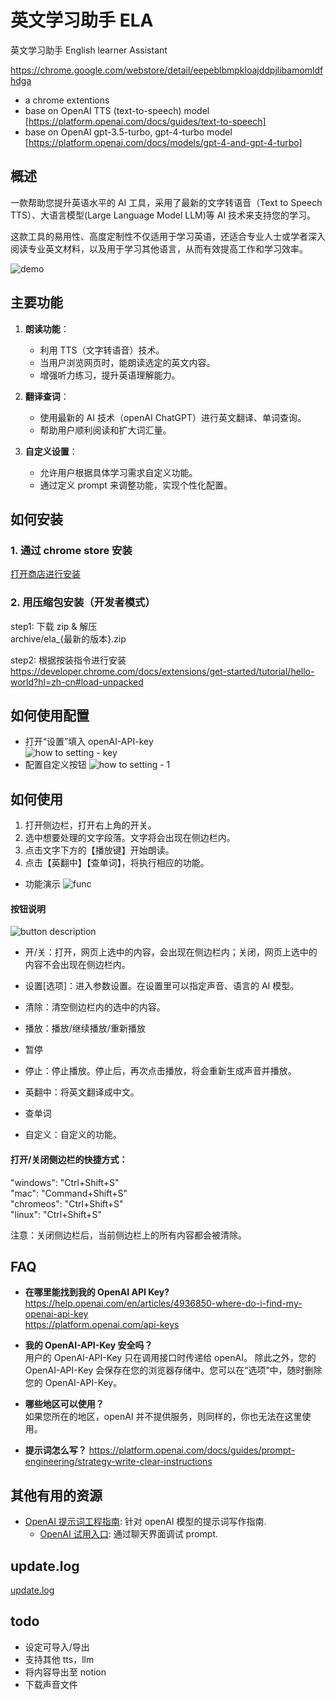 # 英文学习助手 ELA

英文学习助手 English learner Assistant

https://chrome.google.com/webstore/detail/eepeblbmpkloajddpjlibamomldfhdga

- a chrome extentions
- base on OpenAI TTS (text-to-speech) model [https://platform.openai.com/docs/guides/text-to-speech]
- base on OpenAI gpt-3.5-turbo, gpt-4-turbo model [https://platform.openai.com/docs/models/gpt-4-and-gpt-4-turbo]

## 概述

一款帮助您提升英语水平的 AI 工具，采用了最新的文字转语音（Text to Speech TTS）、大语言模型(Large Language Model LLM)等 AI 技术来支持您的学习。

这款工具的易用性、高度定制性不仅适用于学习英语，还适合专业人士或学者深入阅读专业英文材料，以及用于学习其他语言，从而有效提高工作和学习效率。

![demo](/doc/images/0.3/zh/demo.png)

## 主要功能

1. **朗读功能**：

   - 利用 TTS（文字转语音）技术。
   - 当用户浏览网页时，能朗读选定的英文内容。
   - 增强听力练习，提升英语理解能力。

2. **翻译查词**：

   - 使用最新的 AI 技术（openAI ChatGPT）进行英文翻译、单词查询。
   - 帮助用户顺利阅读和扩大词汇量。

3. **自定义设置**：
   - 允许用户根据具体学习需求自定义功能。
   - 通过定义 prompt 来调整功能，实现个性化配置。

## 如何安装

### 1. 通过 chrome store 安装

[打开商店进行安装](https://chromewebstore.google.com/detail/ela-%E8%8B%B1%E6%96%87%E5%AD%A6%E4%B9%A0%E5%8A%A9%E6%89%8B/eepeblbmpkloajddpjlibamomldfhdga)

### 2. 用压缩包安装（开发者模式）

step1: 下载 zip & 解压  
archive/ela\_{最新的版本}.zip

step2: 根据按装指令进行安装  
https://developer.chrome.com/docs/extensions/get-started/tutorial/hello-world?hl=zh-cn#load-unpacked

## 如何使用配置

- 打开“设置”填入 openAI-API-key  
  ![how to setting - key](/doc/images/0.3/zh/setting1.png)
- 配置自定义按钮
  ![how to setting - 1](/doc/images/0.3/zh/setting2.png)

## 如何使用

1. 打开侧边栏，打开右上角的开关。
2. 选中想要处理的文字段落。文字将会出现在侧边栏内。
3. 点击文字下方的【播放键】开始朗读。
4. 点击【英翻中】【查单词】，将执行相应的功能。

- 功能演示
  ![func](/doc/images/0.3/zh/func1.png)

#### 按钮说明

![button description](/doc/images/0.3/zh/sidepanel.png)

- 开/关：打开，网页上选中的内容，会出现在侧边栏内；关闭，网页上选中的内容不会出现在侧边栏内。
- 设置[选项]：进入参数设置。在设置里可以指定声音、语言的 AI 模型。
- 清除：清空侧边栏内的选中的内容。

- 播放：播放/继续播放/重新播放
- 暂停
- 停止：停止播放。停止后，再次点击播放，将会重新生成声音并播放。

- 英翻中：将英文翻译成中文。
- 查单词
- 自定义：自定义的功能。

#### 打开/关闭侧边栏的快捷方式：

"windows": "Ctrl+Shift+S"  
"mac": "Command+Shift+S"  
"chromeos": "Ctrl+Shift+S"  
"linux": "Ctrl+Shift+S"

注意：关闭侧边栏后，当前侧边栏上的所有内容都会被清除。

## FAQ

- **在哪里能找到我的 OpenAI API Key?**  
  https://help.openai.com/en/articles/4936850-where-do-i-find-my-openai-api-key  
  https://platform.openai.com/api-keys

- **我的 OpenAI-API-Key 安全吗？**  
  用户的 OpenAI-API-Key 只在调用接口时传递给 openAI。
  除此之外，您的 OpenAI-API-Key 会保存在您的浏览器存储中。您可以在“选项”中，随时删除您的 OpenAI-API-Key。

- **哪些地区可以使用？**  
  如果您所在的地区，openAI 并不提供服务，则同样的，你也无法在这里使用。

- **提示词怎么写？**
  https://platform.openai.com/docs/guides/prompt-engineering/strategy-write-clear-instructions

## 其他有用的资源

- [OpenAI 提示词工程指南](https://platform.openai.com/docs/guides/prompt-engineering/strategy-write-clear-instructions): 针对 openAI 模型的提示词写作指南.
  - [OpenAI 试用入口](https://platform.openai.com/playground): 通过聊天界面调试 prompt.

## update.log

[update.log](/doc/update.log.md)

## todo

- 设定可导入/导出
- 支持其他 tts，llm
- 将内容导出至 notion
- 下载声音文件
